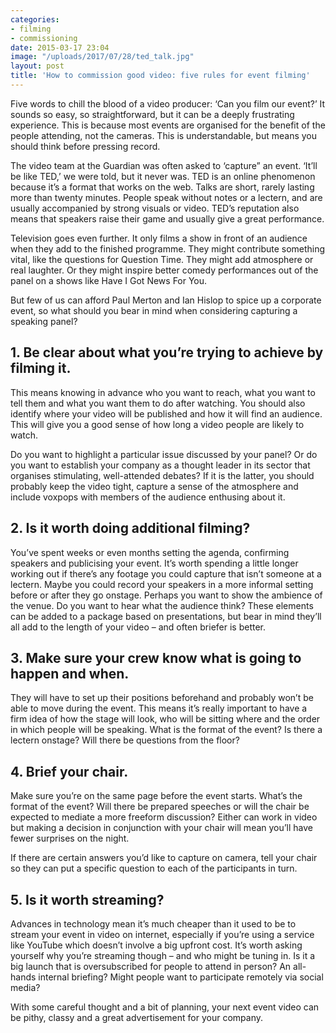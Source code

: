 ```yaml
---
categories:
- filming
- commissioning
date: 2015-03-17 23:04
image: "/uploads/2017/07/28/ted_talk.jpg"
layout: post
title: 'How to commission good video: five rules for event filming'
---
```



Five words to chill the blood of a video producer: ‘Can you film our event?’ It sounds so easy, so straightforward, but it can be a deeply frustrating experience. This is because most events are organised for the benefit of the people attending, not the cameras. This is understandable, but means you should think before pressing record.

The video team at the Guardian was often asked to ‘capture” an event. ‘It’ll be like TED,’ we were told, but it never was. TED is an online phenomenon because it’s a format that works on the web. Talks are short, rarely lasting more than twenty minutes. People speak without notes or a lectern, and are usually accompanied by strong visuals or video. TED’s reputation also means that speakers raise their game and usually give a great performance.

Television goes even further. It only films a show in front of an audience when they add to the finished programme. They might contribute something vital, like the questions for Question Time. They might add atmosphere or real laughter. Or they might inspire better comedy performances out of the panel on a shows like Have I Got News For You.

But few of us can afford Paul Merton and Ian Hislop to spice up a corporate event, so what should you bear in mind when considering capturing a speaking panel?

## 1. Be clear about what you’re trying to achieve by filming it.

This means knowing in advance who you want to reach, what you want to tell them and what you want them to do after watching. You should also identify where your video will be published and how it will find an audience. This will give you a good sense of how long a video people are likely to watch.

Do you want to highlight a particular issue discussed by your panel? Or do you want to establish your company as a thought leader in its sector that organises stimulating, well-attended debates? If it is the latter, you should probably keep the video tight, capture a sense of the atmosphere and include voxpops with members of the audience enthusing about it.

## 2. Is it worth doing additional filming?

You’ve spent weeks or even months setting the agenda, confirming speakers and publicising your event. It’s worth spending a little longer working out if there’s any footage you could capture that isn’t someone at a lectern. Maybe you could record your speakers in a more informal setting before or after they go onstage. Perhaps you want to show the ambience of the venue. Do you want to hear what the audience think? These elements can be added to a package based on presentations, but bear in mind they’ll all add to the length of your video – and often briefer is better.

## 3. Make sure your crew know what is going to happen and when.

They will have to set up their positions beforehand and probably won’t be able to move during the event. This means it’s really important to have a firm idea of how the stage will look, who will be sitting where and the order in which people will be speaking. What is the format of the event? Is there a lectern onstage? Will there be questions from the floor?

## 4. Brief your chair.

Make sure you’re on the same page before the event starts. What’s the format of the event? Will there be prepared speeches or will the chair be expected to mediate a more freeform discussion? Either can work in video but making a decision in conjunction with your chair will mean you’ll have fewer surprises on the night.

If there are certain answers you’d like to capture on camera, tell your chair so they can put a specific question to each of the participants in turn.

## 5. Is it worth streaming?

Advances in technology mean it’s much cheaper than it used to be to stream your event in video on internet, especially if you’re using a service like YouTube which doesn’t involve a big upfront cost. It’s worth asking yourself why you’re streaming though – and who might be tuning in. Is it a big launch that is oversubscribed for people to attend in person? An all-hands internal briefing? Might people want to participate remotely via social media?

With some careful thought and a bit of planning, your next event video can be pithy, classy and a great advertisement for your company.